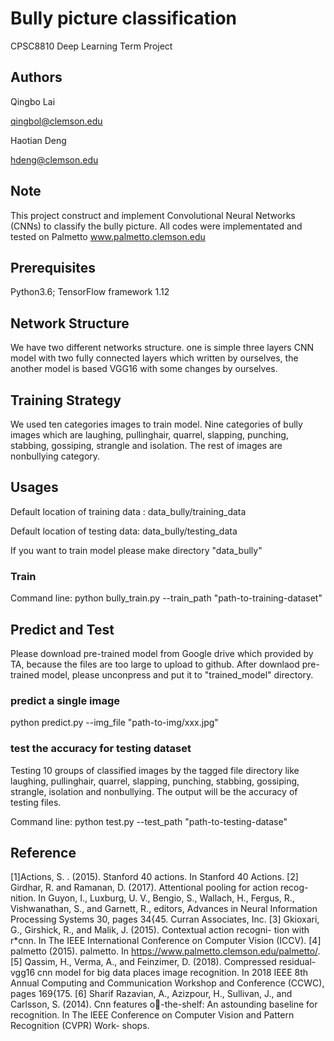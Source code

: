# Bully picture classification 
CPSC8810 Deep Learning Term Project

## Authors
Qingbo Lai   

qingbol@clemson.edu 

Haotian Deng 

hdeng@clemson.edu

## Note
This project construct and implement Convolutional Neural Networks (CNNs)
to classify the bully picture. All codes were implementated and tested on 
Palmetto www.palmetto.clemson.edu

## Prerequisites
Python3.6; TensorFlow framework 1.12

## Network Structure
We have two different networks structure. one is simple three layers CNN 
model with two fully connected layers which written by ourselves, the 
another model is based VGG16 with some changes by ourselves.

## Training Strategy
We used ten categories images to train model. Nine categories of bully 
images which are laughing, pullinghair, quarrel, slapping, punching, 
stabbing, gossiping, strangle and isolation. The rest of images are 
nonbullying category. 

## Usages
Default location of training data : data_bully/training_data

Default location of testing data: data_bully/testing_data

If you want to train model please make directory "data_bully"
### Train

Command line: python bully_train.py --train_path "path-to-training-dataset"

## Predict and Test

Please download pre-trained model from Google drive which provided by TA,
because the files are too large to upload to github.
After downlaod pre-trained model, please unconpress and put it to "trained_model"
directory.

### predict a single image


python predict.py --img_file "path-to-img/xxx.jpg"
### test the accuracy for testing dataset 
Testing 10 groups of classified images by the tagged file directory
like laughing, pullinghair, quarrel, slapping, punching, stabbing, 
gossiping, strangle, isolation and nonbullying. The output will be
the accuracy of testing files.


Command line: python test.py --test_path "path-to-testing-datase"




## Reference

[1]Actions, S. . (2015). Stanford 40 actions. In Stanford 40 Actions.
[2] Girdhar, R. and Ramanan, D. (2017). Attentional pooling for action recog-
nition. In Guyon, I., Luxburg, U. V., Bengio, S., Wallach, H., Fergus, R.,
Vishwanathan, S., and Garnett, R., editors, Advances in Neural Information
Processing Systems 30, pages 34{45. Curran Associates, Inc.
[3] Gkioxari, G., Girshick, R., and Malik, J. (2015). Contextual action recogni-
tion with r*cnn. In The IEEE International Conference on Computer Vision
(ICCV).
[4] palmetto (2015). palmetto. In https://www.palmetto.clemson.edu/palmetto/.
[5] Qassim, H., Verma, A., and Feinzimer, D. (2018). Compressed residual-vgg16
cnn model for big data places image recognition. In 2018 IEEE 8th Annual
Computing and Communication Workshop and Conference (CCWC), pages
169{175.
[6] Sharif Razavian, A., Azizpour, H., Sullivan, J., and Carlsson, S. (2014). Cnn
features o-the-shelf: An astounding baseline for recognition. In The IEEE
Conference on Computer Vision and Pattern Recognition (CVPR) Work-
shops.
